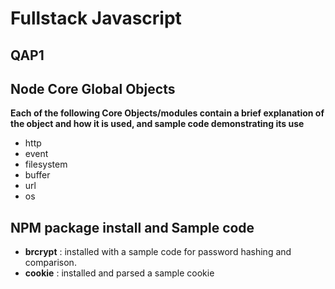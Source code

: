 # Fullstack Javascript

## QAP1

## Node Core Global Objects

**Each of the following Core Objects/modules contain a brief explanation of the object and how it is used, and sample code demonstrating its use**

- http
- event
- filesystem
- buffer
- url
- os

## NPM package install and Sample code

- **brcrypt** : installed with a sample code for password hashing and comparison.
- **cookie** : installed and parsed a sample cookie
